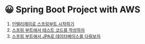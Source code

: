 # 😀 Spring Boot Project with AWS

1. [인텔리제이로 스프링부트 시작하기](undefined.md)
2. [스프링 부트에서 테스트 코드를 작성하자](undefined-1.md)
3. [스프링 부트에서 JPA로 데이터베이스를 다뤄보자](jpa.md)

